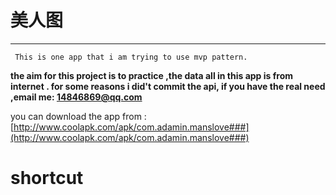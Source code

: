 # 美人图 #
******
     This is one app that i am trying to use mvp pattern.

**the aim for this project is to practice ,the data all in this app is from internet 
.
for some reasons i did't commit the api, if you have the real need ,email me: 14846869@qq.com**

you can download the app from :[http://www.coolapk.com/apk/com.adamin.manslove###](http://www.coolapk.com/apk/com.adamin.manslove###)

# shortcut #




